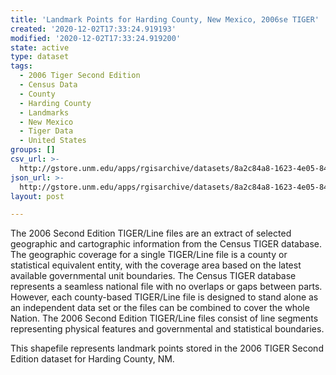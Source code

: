 ```yaml
---
title: 'Landmark Points for Harding County, New Mexico, 2006se TIGER'
created: '2020-12-02T17:33:24.919193'
modified: '2020-12-02T17:33:24.919200'
state: active
type: dataset
tags:
  - 2006 Tiger Second Edition
  - Census Data
  - County
  - Harding County
  - Landmarks
  - New Mexico
  - Tiger Data
  - United States
groups: []
csv_url: >-
  http://gstore.unm.edu/apps/rgisarchive/datasets/8a2c84a8-1623-4e05-843f-8d977ae50338/tgr2006se_hard_lpt.derived.csv
json_url: >-
  http://gstore.unm.edu/apps/rgisarchive/datasets/8a2c84a8-1623-4e05-843f-8d977ae50338/tgr2006se_hard_lpt.derived.json
layout: post

---
```

The 2006 Second Edition TIGER/Line files are an extract of selected geographic and cartographic information from the Census TIGER database.  The geographic coverage for a single TIGER/Line file is a county or statistical equivalent entity, with the coverage area based on the latest available governmental unit boundaries. The Census TIGER database represents a seamless national file with no overlaps or gaps between parts.  However, each county-based TIGER/Line file is designed to stand alone as an independent data set or the files can be combined to cover the whole Nation.  The 2006 Second Edition  TIGER/Line files consist of line segments representing physical features and governmental and statistical boundaries.  

This shapefile represents landmark points stored in the 2006 TIGER Second Edition dataset for Harding County, NM.
